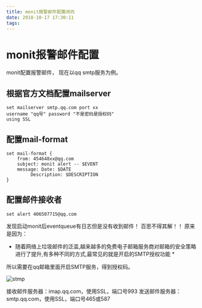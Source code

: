 ```yaml
---
title: monit报警邮件配置闭坑
date: 2018-10-17 17:30:11
tags:
---
```


# monit报警邮件配置

monit配置报警邮件， 现在以qq smtp服务为例。

## 根据官方文档配置mailserver 

	set mailserver smtp.qq.com port xx
	username "qq号" password "不是密码是授权码"
	using SSL

## 配置mail-format

	set mail-format {
    	from: 454648xx@qq.com
    	subject: monit alert -- $EVENT
    	message: Date: $DATE
             Description: $DESCRIPTION
 	}


## 配置邮件接收者

	set alert 406507715@qq.com

发现启动monit后eventqueue有日志但是没有收到邮件！ 百思不得其解！！
原来是因为： 
* 随着网络上垃圾邮件的泛滥,越来越多的免费电子邮箱服务商对邮箱的安全策略进行了提升,有多种不同的方式,最常见的就是开启的SMTP授权功能 *

所以需要在qq邮箱里面开启SMTP服务，得到授权码。

![stmp](stmp.png)

接收邮件服务器：imap.qq.com，使用SSL，端口号993
发送邮件服务器：smtp.qq.com，使用SSL，端口号465或587